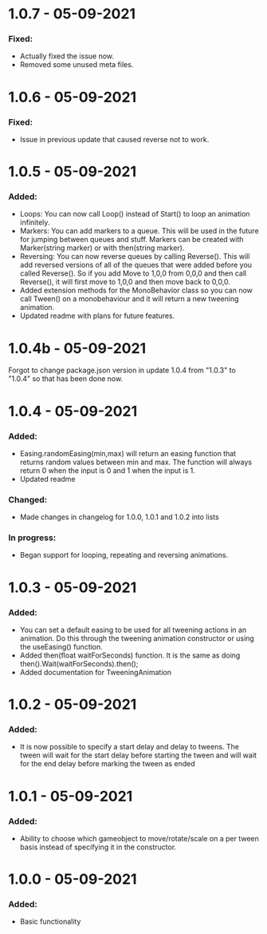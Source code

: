 # 1.0.7 - 05-09-2021
### Fixed:
- Actually fixed the issue now.
- Removed some unused meta files.
# 1.0.6 - 05-09-2021
### Fixed:
- Issue in previous update that caused reverse not to work.
# 1.0.5 - 05-09-2021
### Added:
- Loops: You can now call Loop() instead of Start() to loop an animation infinitely.
- Markers: You can add markers to a queue. This will be used in the future for jumping between queues and stuff. Markers can be created with Marker(string marker) or with then(string marker).
- Reversing: You can now reverse queues by calling Reverse(). This will add reversed versions of all of the queues that were added before you called Reverse(). So if you add Move to 1,0,0 from 0,0,0 and then call Reverse(), it will first move to 1,0,0 and then move back to 0,0,0.
- Added extension methods for the MonoBehavior class so you can now call Tween() on a monobehaviour and it will return a new tweening animation.
- Updated readme with plans for future features.
# 1.0.4b - 05-09-2021
Forgot to change package.json version in update 1.0.4 from "1.0.3" to "1.0.4" so that has been done now.
# 1.0.4 - 05-09-2021
### Added:
- Easing.randomEasing(min,max) will return an easing function that returns random values between min and max. The function will always return 0 when the input is 0 and 1 when the input is 1.
- Updated readme

### Changed:
- Made changes in changelog for 1.0.0, 1.0.1 and 1.0.2 into lists

### In progress:
- Began support for looping, repeating and reversing animations.
# 1.0.3 - 05-09-2021
### Added:
- You can set a default easing to be used for all tweening actions in an animation. Do this through the tweening animation constructor or using the useEasing() function.
- Added then(float waitForSeconds) function. It is the same as doing then().Wait(waitForSeconds).then();
- Added documentation for TweeningAnimation
# 1.0.2 - 05-09-2021
### Added:
- It is now possible to specify a start delay and delay to tweens. The tween will wait for the start delay before starting the tween and will wait for the end delay before marking the tween as ended
# 1.0.1 - 05-09-2021
### Added:
- Ability to choose which gameobject to move/rotate/scale on a per tween basis instead of specifying it in the constructor.
# 1.0.0 - 05-09-2021
### Added:
- Basic functionality